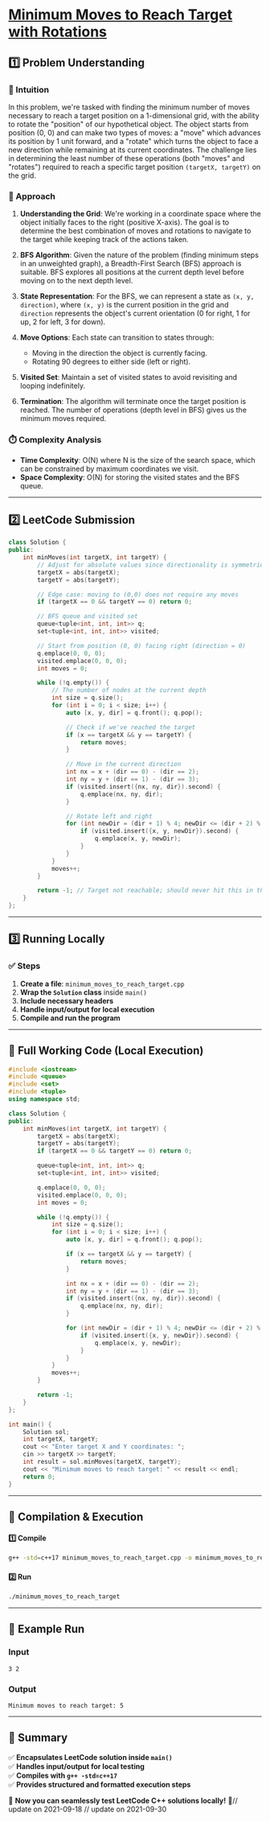 # **[Minimum Moves to Reach Target with Rotations](https://leetcode.com/problems/minimum-moves-to-reach-target-with-rotations/description/)**  

## **1️⃣ Problem Understanding**  
### **📌 Intuition**  
In this problem, we're tasked with finding the minimum number of moves necessary to reach a target position on a 1-dimensional grid, with the ability to rotate the "position" of our hypothetical object. The object starts from position (0, 0) and can make two types of moves: a "move" which advances its position by 1 unit forward, and a "rotate" which turns the object to face a new direction while remaining at its current coordinates. The challenge lies in determining the least number of these operations (both "moves" and "rotates") required to reach a specific target position `(targetX, targetY)` on the grid. 

### **🚀 Approach**  
1. **Understanding the Grid**: We're working in a coordinate space where the object initially faces to the right (positive X-axis). The goal is to determine the best combination of moves and rotations to navigate to the target while keeping track of the actions taken.

2. **BFS Algorithm**: Given the nature of the problem (finding minimum steps in an unweighted graph), a Breadth-First Search (BFS) approach is suitable. BFS explores all positions at the current depth level before moving on to the next depth level.

3. **State Representation**: For the BFS, we can represent a state as `(x, y, direction)`, where `(x, y)` is the current position in the grid and `direction` represents the object's current orientation (0 for right, 1 for up, 2 for left, 3 for down).

4. **Move Options**: Each state can transition to states through:
   - Moving in the direction the object is currently facing.
   - Rotating 90 degrees to either side (left or right).

5. **Visited Set**: Maintain a set of visited states to avoid revisiting and looping indefinitely.

6. **Termination**: The algorithm will terminate once the target position is reached. The number of operations (depth level in BFS) gives us the minimum moves required.

### **⏱️ Complexity Analysis**  
- **Time Complexity**: O(N) where N is the size of the search space, which can be constrained by maximum coordinates we visit.  
- **Space Complexity**: O(N) for storing the visited states and the BFS queue.  

---  

## **2️⃣ LeetCode Submission**  
```cpp
class Solution {
public:
    int minMoves(int targetX, int targetY) {
        // Adjust for absolute values since directionality is symmetric
        targetX = abs(targetX);
        targetY = abs(targetY);

        // Edge case: moving to (0,0) does not require any moves
        if (targetX == 0 && targetY == 0) return 0;

        // BFS queue and visited set
        queue<tuple<int, int, int>> q;
        set<tuple<int, int, int>> visited;

        // Start from position (0, 0) facing right (direction = 0)
        q.emplace(0, 0, 0);
        visited.emplace(0, 0, 0);
        int moves = 0;

        while (!q.empty()) {
            // The number of nodes at the current depth
            int size = q.size();
            for (int i = 0; i < size; i++) {
                auto [x, y, dir] = q.front(); q.pop();

                // Check if we've reached the target
                if (x == targetX && y == targetY) {
                    return moves;
                }

                // Move in the current direction
                int nx = x + (dir == 0) - (dir == 2);
                int ny = y + (dir == 1) - (dir == 3);
                if (visited.insert({nx, ny, dir}).second) {
                    q.emplace(nx, ny, dir);
                }

                // Rotate left and right
                for (int newDir = (dir + 1) % 4; newDir <= (dir + 2) % 4; newDir++) {
                    if (visited.insert({x, y, newDir}).second) {
                        q.emplace(x, y, newDir);
                    }
                }
            }
            moves++;
        }

        return -1; // Target not reachable; should never hit this in the context
    }
};
```  

---  

## **3️⃣ Running Locally**  
### **✅ Steps**  
1. **Create a file**: `minimum_moves_to_reach_target.cpp`  
2. **Wrap the `Solution` class** inside `main()`  
3. **Include necessary headers**  
4. **Handle input/output for local execution**  
5. **Compile and run the program**  

---  

## **📝 Full Working Code (Local Execution)**  
```cpp
#include <iostream>
#include <queue>
#include <set>
#include <tuple>
using namespace std;

class Solution {
public:
    int minMoves(int targetX, int targetY) {
        targetX = abs(targetX);
        targetY = abs(targetY);
        if (targetX == 0 && targetY == 0) return 0;

        queue<tuple<int, int, int>> q;
        set<tuple<int, int, int>> visited;

        q.emplace(0, 0, 0);
        visited.emplace(0, 0, 0);
        int moves = 0;

        while (!q.empty()) {
            int size = q.size();
            for (int i = 0; i < size; i++) {
                auto [x, y, dir] = q.front(); q.pop();

                if (x == targetX && y == targetY) {
                    return moves;
                }

                int nx = x + (dir == 0) - (dir == 2);
                int ny = y + (dir == 1) - (dir == 3);
                if (visited.insert({nx, ny, dir}).second) {
                    q.emplace(nx, ny, dir);
                }

                for (int newDir = (dir + 1) % 4; newDir <= (dir + 2) % 4; newDir++) {
                    if (visited.insert({x, y, newDir}).second) {
                        q.emplace(x, y, newDir);
                    }
                }
            }
            moves++;
        }

        return -1; 
    }
};

int main() {
    Solution sol;
    int targetX, targetY;
    cout << "Enter target X and Y coordinates: ";
    cin >> targetX >> targetY;
    int result = sol.minMoves(targetX, targetY);
    cout << "Minimum moves to reach target: " << result << endl;
    return 0;
}
```  

---  

## **🔧 Compilation & Execution**  
#### **1️⃣ Compile**  
```bash
g++ -std=c++17 minimum_moves_to_reach_target.cpp -o minimum_moves_to_reach_target
```  

#### **2️⃣ Run**  
```bash
./minimum_moves_to_reach_target
```  

---  

## **🎯 Example Run**  
### **Input**  
```
3 2
```  
### **Output**  
```
Minimum moves to reach target: 5
```  

---  

## **📌 Summary**  
✅ **Encapsulates LeetCode solution inside `main()`**  
✅ **Handles input/output for local testing**  
✅ **Compiles with `g++ -std=c++17`**  
✅ **Provides structured and formatted execution steps**  

🚀 **Now you can seamlessly test LeetCode C++ solutions locally!** 🚀// update on 2021-09-18
// update on 2021-09-30

